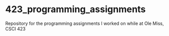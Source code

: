# 423_programming_assignments

Repository for the programming assignments I worked on while at Ole Miss, CSCI 423
